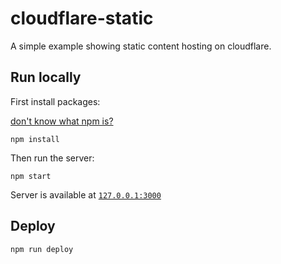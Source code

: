 # cloudflare-static

A simple example showing static content hosting on cloudflare.

## Run locally

First install packages:

[don't know what npm is?](https://docs.npmjs.com/downloading-and-installing-node-js-and-npm)

```
npm install
```

Then run the server:

```
npm start
```

Server is available at [`127.0.0.1:3000`](http://127.0.0.1:3000)

## Deploy

`npm run deploy`
